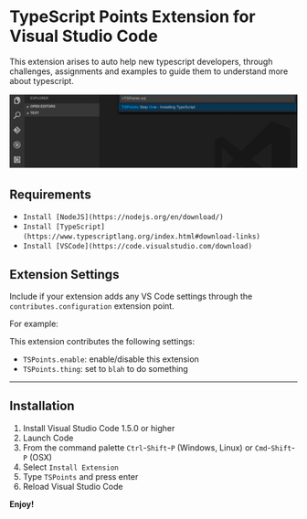 # TypeScript Points Extension for Visual Studio Code

This extension arises to auto help new typescript developers, through challenges, assignments and examples to guide them to understand more about typescript.

![](https://github.com/DiogenesPolanco/TSPoints/raw/master/images/screendemo.gif)

## Requirements


* `Install [NodeJS](https://nodejs.org/en/download/)`
* `Install [TypeScript](https://www.typescriptlang.org/index.html#download-links)`
* `Install [VSCode](https://code.visualstudio.com/download)`

## Extension Settings

Include if your extension adds any VS Code settings through the `contributes.configuration` extension point.

For example:

This extension contributes the following settings:

* `TSPoints.enable`: enable/disable this extension
* `TSPoints.thing`: set to `blah` to do something

-----------------------------------------------------------------------------------------------------------
## Installation

1. Install Visual Studio Code 1.5.0 or higher
2. Launch Code
3. From the command palette `Ctrl`-`Shift`-`P` (Windows, Linux) or `Cmd`-`Shift`-`P` (OSX)
4. Select `Install Extension`
5. Type `TSPoints` and press enter
6. Reload Visual Studio Code

**Enjoy!**
